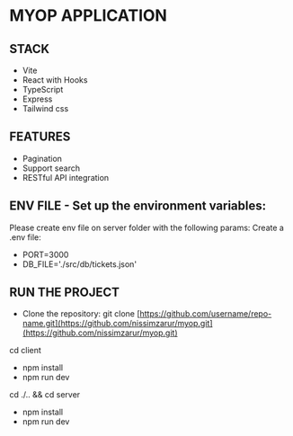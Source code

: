 

# MYOP APPLICATION #

## STACK
- Vite
- React with Hooks
- TypeScript
- Express
- Tailwind css

## FEATURES
  - Pagination
  - Support search
  - RESTful API integration
    
## ENV FILE - Set up the environment variables:
Please create env file on server folder with the following params:
Create a .env file:
- PORT=3000
- DB_FILE='./src/db/tickets.json'

## RUN THE PROJECT
- Clone the repository:
git clone [https://github.com/username/repo-name.git](https://github.com/nissimzarur/myop.git](https://github.com/nissimzarur/myop.git)

cd client
- npm install
- npm run dev
  
cd ./.. && cd server
- npm install
- npm run dev
